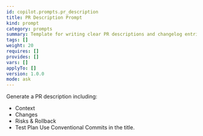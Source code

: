 ```yaml
---
id: copilot.prompts.pr_description
title: PR Description Prompt
kind: prompt
category: prompts
summary: Template for writing clear PR descriptions and changelog entries.
tags: []
weight: 20
requires: []
provides: []
vars: []
applyTo: []
version: 1.0.0
mode: ask
---
```


Generate a PR description including:

- Context
- Changes
- Risks & Rollback
- Test Plan
  Use Conventional Commits in the title.
